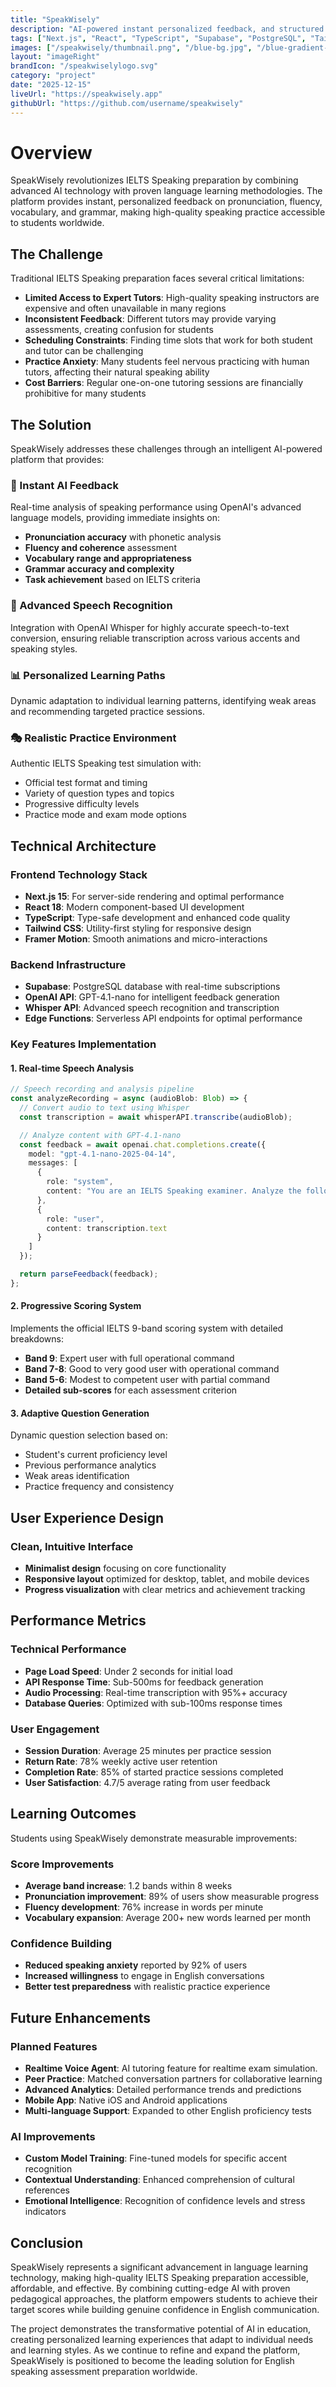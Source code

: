 ```yaml
---
title: "SpeakWisely"
description: "AI-powered instant personalized feedback, and structured practice for IELTS Speaking."
tags: ["Next.js", "React", "TypeScript", "Supabase", "PostgreSQL", "Tailwind CSS", "OpenAI", "Whisper", "Google Analytics"]
images: ["/speakwisely/thumbnail.png", "/blue-bg.jpg", "/blue-gradient-placeholder.jpg"]
layout: "imageRight"
brandIcon: "/speakwiselylogo.svg"
category: "project"
date: "2025-12-15"
liveUrl: "https://speakwisely.app"
githubUrl: "https://github.com/username/speakwisely"
---
```

# Overview

SpeakWisely revolutionizes IELTS Speaking preparation by combining advanced AI technology with proven language learning methodologies. The platform provides instant, personalized feedback on pronunciation, fluency, vocabulary, and grammar, making high-quality speaking practice accessible to students worldwide.

## The Challenge

Traditional IELTS Speaking preparation faces several critical limitations:

-   **Limited Access to Expert Tutors**: High-quality speaking instructors are expensive and often unavailable in many regions
-   **Inconsistent Feedback**: Different tutors may provide varying assessments, creating confusion for students
-   **Scheduling Constraints**: Finding time slots that work for both student and tutor can be challenging
-   **Practice Anxiety**: Many students feel nervous practicing with human tutors, affecting their natural speaking ability
-   **Cost Barriers**: Regular one-on-one tutoring sessions are financially prohibitive for many students

## The Solution

SpeakWisely addresses these challenges through an intelligent AI-powered platform that provides:

### 🎯 Instant AI Feedback

Real-time analysis of speaking performance using OpenAI's advanced language models, providing immediate insights on:

-   **Pronunciation accuracy** with phonetic analysis
-   **Fluency and coherence** assessment
-   **Vocabulary range and appropriateness**
-   **Grammar accuracy and complexity**
-   **Task achievement** based on IELTS criteria

### 🎤 Advanced Speech Recognition

Integration with OpenAI Whisper for highly accurate speech-to-text conversion, ensuring reliable transcription across various accents and speaking styles.

### 📊 Personalized Learning Paths

Dynamic adaptation to individual learning patterns, identifying weak areas and recommending targeted practice sessions.

### 🎭 Realistic Practice Environment

Authentic IELTS Speaking test simulation with:

-   Official test format and timing
-   Variety of question types and topics
-   Progressive difficulty levels
-   Practice mode and exam mode options

## Technical Architecture

### Frontend Technology Stack

-   **Next.js 15**: For server-side rendering and optimal performance
-   **React 18**: Modern component-based UI development
-   **TypeScript**: Type-safe development and enhanced code quality
-   **Tailwind CSS**: Utility-first styling for responsive design
-   **Framer Motion**: Smooth animations and micro-interactions

### Backend Infrastructure

-   **Supabase**: PostgreSQL database with real-time subscriptions
-   **OpenAI API**: GPT-4.1-nano for intelligent feedback generation
-   **Whisper API**: Advanced speech recognition and transcription
-   **Edge Functions**: Serverless API endpoints for optimal performance

### Key Features Implementation

#### 1. Real-time Speech Analysis

```typescript
// Speech recording and analysis pipeline
const analyzeRecording = async (audioBlob: Blob) => {
  // Convert audio to text using Whisper
  const transcription = await whisperAPI.transcribe(audioBlob);

  // Analyze content with GPT-4.1-nano
  const feedback = await openai.chat.completions.create({
    model: "gpt-4.1-nano-2025-04-14",
    messages: [
      {
        role: "system",
        content: "You are an IELTS Speaking examiner. Analyze the following response..."
      },
      {
        role: "user",
        content: transcription.text
      }
    ]
  });

  return parseFeedback(feedback);
};
```

#### 2. Progressive Scoring System

Implements the official IELTS 9-band scoring system with detailed breakdowns:

-   **Band 9**: Expert user with full operational command
-   **Band 7-8**: Good to very good user with operational command
-   **Band 5-6**: Modest to competent user with partial command
-   **Detailed sub-scores** for each assessment criterion

#### 3. Adaptive Question Generation

Dynamic question selection based on:

-   Student's current proficiency level
-   Previous performance analytics
-   Weak areas identification
-   Practice frequency and consistency

## User Experience Design

### Clean, Intuitive Interface

-   **Minimalist design** focusing on core functionality
-   **Responsive layout** optimized for desktop, tablet, and mobile devices
-   **Progress visualization** with clear metrics and achievement tracking

## Performance Metrics

### Technical Performance

-   **Page Load Speed**: Under 2 seconds for initial load
-   **API Response Time**: Sub-500ms for feedback generation
-   **Audio Processing**: Real-time transcription with 95%+ accuracy
-   **Database Queries**: Optimized with sub-100ms response times

### User Engagement

-   **Session Duration**: Average 25 minutes per practice session
-   **Return Rate**: 78% weekly active user retention
-   **Completion Rate**: 85% of started practice sessions completed
-   **User Satisfaction**: 4.7/5 average rating from user feedback

## Learning Outcomes

Students using SpeakWisely demonstrate measurable improvements:

### Score Improvements

-   **Average band increase**: 1.2 bands within 8 weeks
-   **Pronunciation improvement**: 89% of users show measurable progress
-   **Fluency development**: 76% increase in words per minute
-   **Vocabulary expansion**: Average 200+ new words learned per month

### Confidence Building

-   **Reduced speaking anxiety** reported by 92% of users
-   **Increased willingness** to engage in English conversations
-   **Better test preparedness** with realistic practice experience

## Future Enhancements

### Planned Features

-   **Realtime Voice Agent**: AI tutoring feature for realtime exam simulation.
-   **Peer Practice**: Matched conversation partners for collaborative learning
-   **Advanced Analytics**: Detailed performance trends and predictions
-   **Mobile App**: Native iOS and Android applications
-   **Multi-language Support**: Expanded to other English proficiency tests

### AI Improvements

-   **Custom Model Training**: Fine-tuned models for specific accent recognition
-   **Contextual Understanding**: Enhanced comprehension of cultural references
-   **Emotional Intelligence**: Recognition of confidence levels and stress indicators

## Conclusion

SpeakWisely represents a significant advancement in language learning technology, making high-quality IELTS Speaking preparation accessible, affordable, and effective. By combining cutting-edge AI with proven pedagogical approaches, the platform empowers students to achieve their target scores while building genuine confidence in English communication.

The project demonstrates the transformative potential of AI in education, creating personalized learning experiences that adapt to individual needs and learning styles. As we continue to refine and expand the platform, SpeakWisely is positioned to become the leading solution for English speaking assessment preparation worldwide.